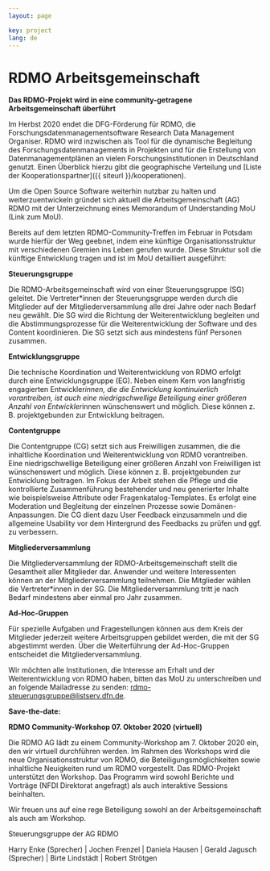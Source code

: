 ```yaml
---
layout: page

key: project
lang: de
---
```


RDMO Arbeitsgemeinschaft 
========

**Das RDMO-Projekt wird in eine community-getragene Arbeitsgemeinschaft überführt**

Im Herbst 2020 endet die DFG-Förderung für RDMO, die Forschungsdatenmanagementsoftware Research Data Management Organiser. RDMO wird inzwischen als Tool für die dynamische Begleitung des Forschungsdatenmanagements in Projekten und für die Erstellung von Datenmanagementplänen an vielen Forschungsinstitutionen in Deutschland genutzt. Einen Überblick hierzu gibt die geographische Verteilung und [Liste der Kooperationspartner]({{ siteurl }}/kooperationen).

Um die Open Source Software weiterhin nutzbar zu halten und weiterzuentwickeln gründet sich aktuell die Arbeitsgemeinschaft (AG) RDMO mit der Unterzeichnung eines Memorandum of Understanding MoU (Link zum MoU). 

Bereits auf dem letzten RDMO-Community-Treffen im Februar in Potsdam wurde hierfür der Weg geebnet, indem eine künftige Organisationsstruktur mit verschiedenen Gremien ins Leben gerufen wurde. Diese Struktur soll die künftige Entwicklung tragen und ist im MoU detailliert ausgeführt:

**Steuerungsgruppe**

Die RDMO-Arbeitsgemeinschaft wird von einer Steuerungsgruppe (SG) geleitet. Die
Vertreter*innen der Steuerungsgruppe werden durch die Mitglieder auf der
Mitgliederversammlung alle drei Jahre oder nach Bedarf neu gewählt.
Die SG wird die Richtung der Weiterentwicklung begleiten und die
Abstimmungsprozesse für die Weiterentwicklung der Software und des Content
koordinieren. Die SG setzt sich aus mindestens fünf Personen zusammen. 

**Entwicklungsgruppe**

Die technische Koordination und Weiterentwicklung von RDMO erfolgt durch eine
Entwicklungsgruppe (EG). Neben einem Kern von langfristig engagierten
Entwickler*innen, die die Entwicklung kontinuierlich vorantreiben, ist auch eine
niedrigschwellige Beteiligung einer größeren Anzahl von Entwickler*innen
wünschenswert und möglich. Diese können z. B. projektgebunden zur Entwicklung
beitragen.

**Contentgruppe**

Die Contentgruppe (CG) setzt sich aus Freiwilligen zusammen, die die inhaltliche Koordination und Weiterentwicklung von RDMO vorantreiben. Eine niedrigschwellige Beteiligung einer größeren Anzahl von Freiwilligen ist wünschenswert und möglich. Diese können z. B. projektgebunden zur Entwicklung beitragen.
Im Fokus der Arbeit stehen die Pflege und die kontrollierte Zusammenführung
bestehender und neu generierter Inhalte wie beispielsweise Attribute oder
Fragenkatalog-Templates. Es erfolgt eine Moderation und Begleitung der einzelnen
Prozesse sowie Domänen-Anpassungen. Die CG dient dazu User Feedback
einzusammeln und die allgemeine Usability vor dem Hintergrund des Feedbacks zu
prüfen und ggf. zu verbessern.

**Mitgliederversammlung**

Die Mitgliederversammlung der RDMO-Arbeitsgemeinschaft stellt die Gesamtheit aller
Mitglieder dar. Anwender und weitere Interessenten können an der
Mitgliederversammlung teilnehmen. Die Mitglieder wählen die Vertreter*innen in der SG.
Die Mitgliederversammlung tritt je nach Bedarf mindestens aber einmal pro Jahr
zusammen.

**Ad-Hoc-Gruppen**

Für spezielle Aufgaben und Fragestellungen können aus dem Kreis der Mitglieder
jederzeit weitere Arbeitsgruppen gebildet werden, die mit der SG abgestimmt werden.
Über die Weiterführung der Ad-Hoc-Gruppen entscheidet die Mitgliederversammlung.

Wir möchten alle Institutionen, die Interesse am Erhalt und der Weiterentwicklung von RDMO haben, bitten das MoU zu unterschreiben und an folgende Mailadresse zu senden: rdmo-steuerungsgruppe@listserv.dfn.de.

**Save-the-date:**

**RDMO Community-Workshop 07. Oktober 2020 (virtuell)**

Die  RDMO AG lädt zu einem Community-Workshop am 7. Oktober 2020 ein, den wir virtuell durchführen werden. Im Rahmen des Workshops wird die neue Organisationsstruktur von RDMO, die Beteiligungsmöglichkeiten sowie inhaltliche Neuigkeiten rund um RDMO vorgestellt. Das RDMO-Projekt unterstützt den Workshop.
Das Programm wird sowohl Berichte und Vorträge (NFDI Direktorat angefragt) als auch interaktive Sessions beinhalten. 

Wir freuen uns auf eine rege Beteiligung sowohl an der Arbeitsgemeinschaft als auch am Workshop.

Steuerungsgruppe der AG RDMO

Harry Enke (Sprecher) |
Jochen Frenzel |
Daniela Hausen |
Gerald Jagusch (Sprecher) |
Birte Lindstädt |
Robert Strötgen
